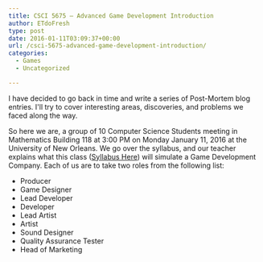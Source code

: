 ```yaml
---
title: CSCI 5675 – Advanced Game Development Introduction
author: ETdoFresh
type: post
date: 2016-01-11T03:09:37+00:00
url: /csci-5675-advanced-game-development-introduction/
categories:
  - Games
  - Uncategorized

---
```

I have decided to go back in time and write a series of Post-Mortem blog entries. I'll try to cover interesting areas, discoveries, and problems we faced along the way.

So here we are, a group of 10 Computer Science Students meeting in Mathematics Building 118 at 3:00 PM on Monday January 11, 2016 at the University of New Orleans. We go over the syllabus, and our teacher explains what this class ([Syllabus Here][1]) will simulate a Game Development Company. Each of us are to take two roles from the following list:

  * Producer
  * Game Designer
  * Lead Developer
  * Developer
  * Lead Artist
  * Artist
  * Sound Designer
  * Quality Assurance Tester
  * Head of Marketing

 [1]: http://www.etdofresh.com/wp-content/uploads/2016/05/csci4675.html